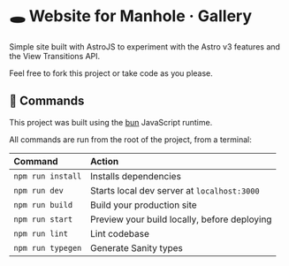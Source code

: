 # 🕳️ Website for Manhole · Gallery

Simple site built with AstroJS to experiment with the Astro v3 features and the View Transitions API.

Feel free to fork this project or take code as you please.

## 🧞 Commands

This project was built using the [bun](https://bun.sh/) JavaScript runtime.

All commands are run from the root of the project, from a terminal:

| Command                   | Action                                           |
| :------------------------ | :----------------------------------------------- |
| `npm run install`         | Installs dependencies                            |
| `npm run dev`             | Starts local dev server at `localhost:3000`      |
| `npm run build`           | Build your production site          |
| `npm run start`         | Preview your build locally, before deploying     |
| `npm run lint`       | Lint codebase |
| `npm run typegen` | Generate Sanity types                     |
